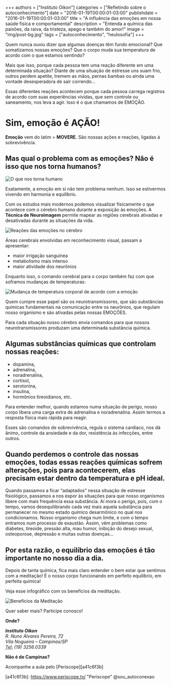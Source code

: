 
+++
authors = ["Instituto Oikon"]
categories = ["Refletindo sobre o autoconhecimento"]
date = "2016-01-19T00:00:01-03:00"
publishdate = "2016-01-19T00:00:01-03:00"
title = "A influência das emoções em nossa saúde física e comportamental"
description = "Entenda a química das paixões, da raiva, da tristeza, apego e também do amor!"
image = "img/post-bg.jpg"
tags = ["autoconhecimento", "heulosofia"]
+++


Quem nunca ouviu dizer que algumas doenças têm fundo emocional? Que somatizamos nossas emoções? Que o corpo muda sua temperatura de acordo com o que estamos sentindo?

Mais que isso, porque cada pessoa tem uma reação diferente em uma determinada situação? Diante de uma situação de estresse uns suam frio, outros perdem apetite, tremem as mãos, pernas bambas ou ainda uma vontade desesperadora de sair correndo...

Essas diferentes reações acontecem porque cada pessoa carrega registros de acordo com suas experiências vividas, que sem controle ou saneamento, nos leva a agir. Isso é o que chamamos de EMOÇÃO.

# Sim, emoção é AÇÃO!

 **Emoção** vem do latim = **MOVERE.** São nossas ações e reações, ligadas à sobrevivência.


## Mas qual o problema com as emoções? Não é isso que nos torna humanos?
![O que nos torna humano](https://s3-sa-east-1.amazonaws.com/blog.autoconexao.org.br/img/2016/01/emocao-o-que-nos-torna-humanos.jpg)


Exatamente, a emoção em si não tem problema nenhum. Isso se estivermos vivendo em harmonia e equilíbrio.


Com os estudos mais modernos podemos visualizar fisicamente o que acontece com o cérebro humano durante a exposição às emoções. A **Técnica de Neuroimagem** permite mapear as regiões cerebrais ativadas e desativadas durante as situações da vida.


![Reações das emoções no cérebro](https://s3-sa-east-1.amazonaws.com/blog.autoconexao.org.br/img/2016/01/reacoes-das-emocoes-no-cerebro.png)


Áreas cerebrais envolvidas em reconhecimento visual, passam a apresentar:

- maior irrigação sanguínea
- metabolismo mais intenso
- maior atividade dos neurônios


Enquanto isso, o comando cerebral para o corpo também faz com que soframos mudanças de temperaturas:

![Mudança de temperatura corporal de acordo com a emoção](https://s3-sa-east-1.amazonaws.com/blog.autoconexao.org.br/img/2016/01/mudanca-de-temperatura-corporal-de-acordo-com-a-emocao.png)

Quem cumpre esse papel são os neurotransmissores, que são substâncias químicas fundamentais na comunicação entre os neurônios, que regulam nosso organismo e são ativadas pelas nossas EMOÇÕES.

Para cada situação nosso cérebro envia comandos para que nossos neurotransmissores produzam uma determinada substância química.


## Algumas substâncias químicas que controlam nossas reações:

- dopamina,
- adrenalina,
- noradrenalina,
- cortisol,
- serotonina,
- insulina,
- hormônios tireoidianos, etc.


Para entender melhor, quando estamos numa situação de perigo, nosso corpo libera uma carga extra de adrenalina e noradrenalina. Assim termos a resposta física mais rápida para reagir.

Esses são comandos de sobrevivência, regula o sistema cardíaco, nos dá ânimo, controle da ansiedade e da dor, resistência às infecções, entre outros.

## Quando perdemos o controle das nossas emoções, todas essas reações químicas sofrem alterações, pois para acontecerem, elas precisam estar dentro da temperatura e pH ideal.

Quando passamos a ficar “adaptados” nessa situação de estresse fisiológico, passamos a nos expor às situações para que nosso organismos libere com mais frequência essa substância.
Aí mora o perigo, pois, com o tempo, vamos desequilibrando cada vez mais aquela substância para permanecer no mesmo estado químico desarmônico no qual nos condicionamos.
Nosso organismo chega num limite, e com o tempo entramos num processo de exaustão.  Assim, vêm problemas como diabetes, tireoide, pressão alta, mau humor, inibição do desejo sexual, osteoporose, depressão e muitas outras doenças...


## Por esta razão, o equilíbrio das emoções é tão importante no nosso dia a dia.

Depois de tanta química, fica mais claro entender o bem estar que sentimos com a meditação! É o nosso corpo funcionando em perfeito equilíbrio, em perfeita química!

Veja esse infográfico com os benefícios da meditação.


![Benefícios da Meditação](https://s3-sa-east-1.amazonaws.com/blog.autoconexao.org.br/img/2016/01/beneficios-da-meditacao.png)


Quer saber mais? Participe conosco!


**Onde?**

<address>
  <strong>Instituto Oikon</strong><br>
  R. Nuno Álvares Pereira, 72<br>
  Vila Nogueira – Campinas/SP<br>
  <abbr title="Phone">Tel:</abbr> (19) 3256.0339
</address>


**Não é de Campinas?**

Acompanhe a aula pelo [Periscope][a41c6f3b]

  [a41c6f3b]: https://www.periscope.tv/ "Periscope" @sou_autoconexao
